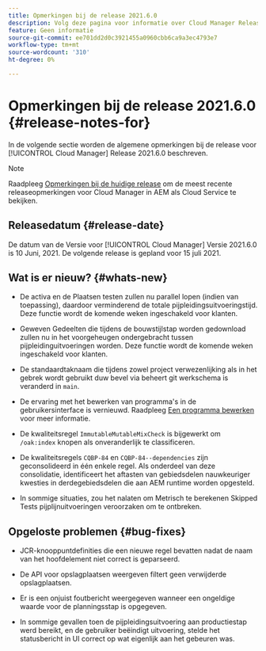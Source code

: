 ```yaml
---
title: Opmerkingen bij de release 2021.6.0
description: Volg deze pagina voor informatie over Cloud Manager Release 2021.6.0
feature: Geen informatie
source-git-commit: ee701dd2d0c3921455a0960cbb6ca9a3ec4793e7
workflow-type: tm+mt
source-wordcount: '310'
ht-degree: 0%

---
```


# Opmerkingen bij de release 2021.6.0 {#release-notes-for}

In de volgende sectie worden de algemene opmerkingen bij de release voor [!UICONTROL Cloud Manager] Release 2021.6.0 beschreven.

>[!NOTE]
>Raadpleeg [Opmerkingen bij de huidige release](https://experienceleague.adobe.com/docs/experience-manager-cloud-service/onboarding/getting-access/release-notes-cloud-manager/release-notes-cm-current.html?lang=en#getting-access) om de meest recente releaseopmerkingen voor Cloud Manager in AEM als Cloud Service te bekijken.

## Releasedatum {#release-date}

De datum van de Versie voor [!UICONTROL Cloud Manager] Versie 2021.6.0 is 10 Juni, 2021.
De volgende release is gepland voor 15 juli 2021.

## Wat is er nieuw? {#whats-new}

* De activa en de Plaatsen testen zullen nu parallel lopen (indien van toepassing), daardoor verminderend de totale pijpleidingsuitvoeringstijd. Deze functie wordt de komende weken ingeschakeld voor klanten.

* Geweven Gedeelten die tijdens de bouwstijlstap worden gedownload zullen nu in het voorgeheugen ondergebracht tussen pijpleidinguitvoeringen worden. Deze functie wordt de komende weken ingeschakeld voor klanten.

* De standaardtaknaam die tijdens zowel project verwezenlijking als in het gebrek wordt gebruikt duw bevel via beheert git werkschema is veranderd in `main`.

* De ervaring met het bewerken van programma&#39;s in de gebruikersinterface is vernieuwd. Raadpleeg [Een programma bewerken](/help/using/setting-up-program.md#editing-program) voor meer informatie.

* De kwaliteitsregel `ImmutableMutableMixCheck` is bijgewerkt om `/oak:index` knopen als onveranderlijk te classificeren.

* De kwaliteitsregels `CQBP-84` en `CQBP-84--dependencies` zijn geconsolideerd in één enkele regel. Als onderdeel van deze consolidatie, identificeert het aftasten van gebiedsdelen nauwkeuriger kwesties in derdegebiedsdelen die aan AEM runtime worden opgesteld.

* In sommige situaties, zou het nalaten om Metrisch te berekenen Skipped Tests pijplijnuitvoeringen veroorzaken om te ontbreken.

## Opgeloste problemen {#bug-fixes}

* JCR-knooppuntdefinities die een nieuwe regel bevatten nadat de naam van het hoofdelement niet correct is geparseerd.

* De API voor opslagplaatsen weergeven filtert geen verwijderde opslagplaatsen.

* Er is een onjuist foutbericht weergegeven wanneer een ongeldige waarde voor de planningsstap is opgegeven.

* In sommige gevallen toen de pijpleidingsuitvoering aan productiestap werd bereikt, en de gebruiker beëindigt uitvoering, stelde het statusbericht in UI correct op wat eigenlijk aan het gebeuren was.
